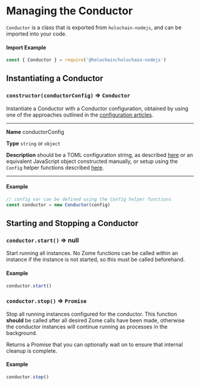 # Managing the Conductor

`Conductor` is a class that is exported from `holochain-nodejs`, and can be imported into your code.

#### Import Example
```javascript
const { Conductor } = require('@holochain/holochain-nodejs')
```

## Instantiating a Conductor

### `constructor(conductorConfig)` => `Conductor`

Instantiate a Conductor with a Conductor configuration, obtained by using one of the approaches outlined in the [configuration articles](./testing_configuration.md).

___
**Name** conductorConfig

**Type** `string` or `object`

**Description** should be a TOML configuration string, as described [here](./configuration_alternatives.md) or an equivalent JavaScript object constructed manually, or setup using the `Config` helper functions described [here](./testing_configuration.md).
___

#### Example
```javascript
// config var can be defined using the Config helper functions
const conductor = new Conductor(config)
```

## Starting and Stopping a Conductor

### `conductor.start()` => null

Start running all instances. No Zome functions can be called within an instance if the instance is not started, so this must be called beforehand.

#### Example
```javascript
conductor.start()
```

### `conductor.stop()` => `Promise`

Stop all running instances configured for the conductor. This function **should** be called after all desired Zome calls have been made, otherwise the conductor instances will continue running as processes in the background.

Returns a Promise that you can optionally wait on to ensure that internal cleanup is complete.

#### Example
```javascript
conductor.stop()
```
